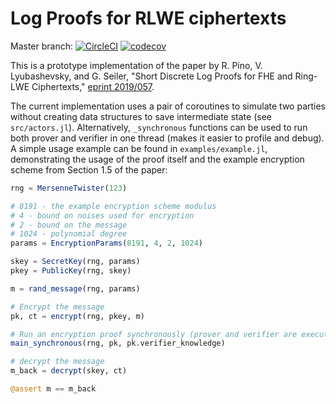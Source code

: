 # Log Proofs for RLWE ciphertexts

Master branch: [![CircleCI](https://circleci.com/gh/nucypher/LogProof.jl/tree/master.svg?style=svg)](https://circleci.com/gh/nucypher/LogProof.jl/tree/master) [![codecov](https://codecov.io/gh/nucypher/LogProof.jl/branch/master/graph/badge.svg)](https://codecov.io/gh/nucypher/LogProof.jl)

This is a prototype implementation of the paper by R. Pino, V. Lyubashevsky, and G. Seiler, "Short Discrete Log Proofs for FHE and Ring-LWE Ciphertexts," [eprint 2019/057](https://eprint.iacr.org/2019/057).

The current implementation uses a pair of coroutines to simulate two parties without creating data structures to save intermediate state (see `src/actors.jl`).
Alternatively, `_synchronous` functions can be used to run both prover and verifier in one thread (makes it easier to profile and debug).
A simple usage example can be found in `examples/example.jl`, demonstrating the usage of the proof itself and the example encryption scheme from Section 1.5 of the paper:

```julia
rng = MersenneTwister(123)

# 8191 - the example encryption scheme modulus
# 4 - bound on noises used for encryption
# 2 - bound on the message
# 1024 - polynomial degree
params = EncryptionParams(8191, 4, 2, 1024)

skey = SecretKey(rng, params)
pkey = PublicKey(rng, skey)

m = rand_message(rng, params)

# Encrypt the message
pk, ct = encrypt(rng, pkey, m)

# Run an encryption proof synchronously (prover and verifier are executed one at a time)
main_synchronous(rng, pk, pk.verifier_knowledge)

# decrypt the message
m_back = decrypt(skey, ct)

@assert m == m_back
```
